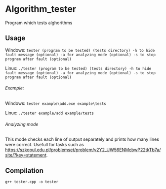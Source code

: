 # Algorithm_tester

Program which tests alghorithms

## Usage
Windows:
`tester (program to be tested) (tests directory) -h to hide fault message (optional) -a for analyzing mode (optional) -s to stop program after fault (optional)`

Linux:
`./tester (program to be tested) (tests directory) -h to hide fault message (optional) -a for analyzing mode (optional) -s to stop program after fault (optional)`

###### Example:

Windows:
`tester example\add.exe example\tests`

Linux:
`./tester example/add example/tests`

###### Analyzing mode
This mode checks each line of output separately and prints how many lines were correct. Usefull for tasks such as https://szkopul.edu.pl/problemset/problem/v2Y2_UW56ENMcbwP22tkTb7a/site/?key=statement.

## Compilation
`g++ tester.cpp -o tester`

